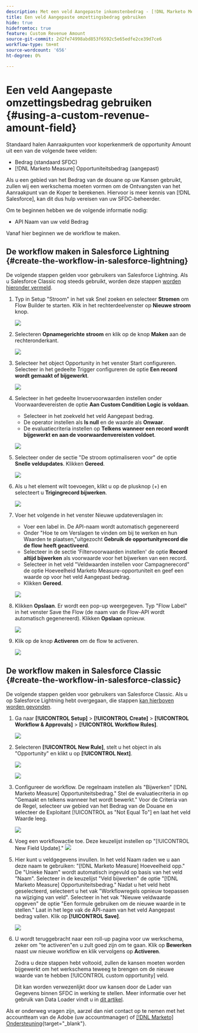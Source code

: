 ```yaml
---
description: Met een veld Aangepaste inkomstenbedrag - [!DNL Marketo Measure] - Productdocumentatie
title: Een veld Aangepaste omzettingsbedrag gebruiken
hide: true
hidefromtoc: true
feature: Custom Revenue Amount
source-git-commit: 2d2fe74998abd853f6592c5e65edfe2ce39d7ce6
workflow-type: tm+mt
source-wordcount: '656'
ht-degree: 0%

---
```


# Een veld Aangepaste omzettingsbedrag gebruiken {#using-a-custom-revenue-amount-field}

Standaard halen Aanraakpunten voor koperkenmerk de opportunity Amount uit een van de volgende twee velden:

* Bedrag (standaard SFDC)
* [!DNL Marketo Measure] Opportuniteitsbedrag (aangepast)

Als u een gebied van het Bedrag van de douane op uw Kansen gebruikt, zullen wij een werkschema moeten vormen om de Ontvangsten van het Aanraakpunt van de Koper te berekenen. Hiervoor is meer kennis van [!DNL Salesforce], kan dit dus hulp vereisen van uw SFDC-beheerder.

Om te beginnen hebben we de volgende informatie nodig:

* API Naam van uw veld Bedrag

Vanaf hier beginnen we de workflow te maken.

## De workflow maken in Salesforce Lightning {#create-the-workflow-in-salesforce-lightning}

De volgende stappen gelden voor gebruikers van Salesforce Lightning. Als u Salesforce Classic nog steeds gebruikt, worden deze stappen [worden hieronder vermeld](#create-the-workflow-in-salesforce-classic).

1. Typ in Setup &quot;Stroom&quot; in het vak Snel zoeken en selecteer **Stromen** om Flow Builder te starten. Klik in het rechterdeelvenster op **Nieuwe stroom** knop.

   ![](assets/using-a-custom-revenue-amount-field-1.png)

1. Selecteren **Opnamegerichte stroom** en klik op de knop **Maken** aan de rechteronderkant.

   ![](assets/using-a-custom-revenue-amount-field-2.png)

1. Selecteer het object Opportunity in het venster Start configureren. Selecteer in het gedeelte Trigger configureren de optie **Een record wordt gemaakt of bijgewerkt**.

   ![](assets/using-a-custom-revenue-amount-field-3.png)

1. Selecteer in het gedeelte Invoervoorwaarden instellen onder Voorwaardevereisten de optie **Aan Custom Condition Logic is voldaan**.
   * Selecteer in het zoekveld het veld Aangepast bedrag.
   * De operator instellen als **Is null** en de waarde als **Onwaar**.
   * De evaluatiecriteria instellen op **Telkens wanneer een record wordt bijgewerkt en aan de voorwaardenvereisten voldoet**.

   ![](assets/using-a-custom-revenue-amount-field-4.png)

1. Selecteer onder de sectie &quot;De stroom optimaliseren voor&quot; de optie **Snelle veldupdates**. Klikken **Gereed**.

   ![](assets/using-a-custom-revenue-amount-field-5.png)

1. Als u het element wilt toevoegen, klikt u op de plusknop (+) en selecteert u **Trigingrecord bijwerken**.

   ![](assets/using-a-custom-revenue-amount-field-6.png)

1. Voer het volgende in het venster Nieuwe updateverslagen in:

   * Voer een label in. De API-naam wordt automatisch gegenereerd
   * Onder &quot;Hoe te om Verslagen te vinden om bij te werken en hun Waarden te plaatsen,&quot;uitgezocht **Gebruik de opportunityrecord die de flow heeft geactiveerd**.
   * Selecteer in de sectie &#39;Filtervoorwaarden instellen&#39; de optie **Record altijd bijwerken** als voorwaarde voor het bijwerken van een record.
   * Selecteer in het veld &quot;Veldwaarden instellen voor Campagnerecord&quot; de optie Hoeveelheid Marketo Measure-opportuniteit en geef een waarde op voor het veld Aangepast bedrag.
   * Klikken **Gereed**.

   ![](assets/using-a-custom-revenue-amount-field-7.png)

1. Klikken **Opslaan**. Er wordt een pop-up weergegeven. Typ &quot;Flow Label&quot; in het venster Save the Flow (de naam van de Flow-API wordt automatisch gegenereerd). Klikken **Opslaan** opnieuw.

   ![](assets/using-a-custom-revenue-amount-field-8.png)

1. Klik op de knop **Activeren** om de flow te activeren.

   ![](assets/using-a-custom-revenue-amount-field-9.png)

## De workflow maken in Salesforce Classic {#create-the-workflow-in-salesforce-classic}

De volgende stappen gelden voor gebruikers van Salesforce Classic. Als u op Salesforce Lightning hebt overgegaan, die stappen [kan hierboven worden gevonden](#create-the-workflow-in-salesforce-lightning).

1. Ga naar **[!UICONTROL Setup]** > **[!UICONTROL Create]** > **[!UICONTROL Workflow & Approvals]** > **[!UICONTROL Workflow Rules]**.

   ![](assets/1.jpg)

1. Selecteren **[!UICONTROL New Rule]**, stelt u het object in als &quot;Opportunity&quot; en klikt u op **[!UICONTROL Next]**.

   ![](assets/2.jpg)

   ![](assets/3.jpg)

1. Configureer de workflow. De regelnaam instellen als &quot;Bijwerken&quot; [!DNL Marketo Measure] Opportuniteitsbedrag.&quot; Stel de evaluatiecriteria in op &quot;Gemaakt en telkens wanneer het wordt bewerkt.&quot; Voor de Criteria van de Regel, selecteer uw gebied van het Bedrag van de Douane en selecteer de Exploitant [!UICONTROL as "Not Equal To"] en laat het veld Waarde leeg.

   ![](assets/4.jpg)

1. Voeg een workflowactie toe. Deze keuzelijst instellen op &quot;[!UICONTROL New Field Update].&quot;
   ![](assets/5.jpg)

1. Hier kunt u veldgegevens invullen. In het veld Naam raden we u aan deze naam te gebruiken: &quot;[!DNL Marketo Measure] Hoeveelheid opp.&quot; De &quot;Unieke Naam&quot; wordt automatisch ingevuld op basis van het veld &quot;Naam&quot;. Selecteer in de keuzelijst &quot;Veld bijwerken&quot; de optie &quot;[!DNL Marketo Measure] Opportuniteitsbedrag.&quot; Nadat u het veld hebt geselecteerd, selecteert u het vak &quot;Workflowregels opnieuw toepassen na wijziging van veld&quot;. Selecteer in het vak &quot;Nieuwe veldwaarde opgeven&quot; de optie &quot;Een formule gebruiken om de nieuwe waarde in te stellen.&quot; Laat in het lege vak de API-naam van het veld Aangepast bedrag vallen. Klik op **[!UICONTROL Save]**.

   ![](assets/6.png)

1. U wordt teruggebracht naar een roll-up pagina voor uw werkschema, zeker om &quot;te activeren&quot;en u zult goed zijn om te gaan. Klik op **Bewerken** naast uw nieuwe workflow en klik vervolgens op **Activeren**.

   Zodra u deze stappen hebt voltooid, zullen de kansen moeten worden bijgewerkt om het werkschema teweeg te brengen om de nieuwe waarde van te hebben [!UICONTROL custom opportunity] veld.

   Dit kan worden verwezenlijkt door uw kansen door de Lader van Gegevens binnen SFDC in werking te stellen. Meer informatie over het gebruik van Data Loader vindt u in [dit artikel](/help/advanced-marketo-measure-features/custom-revenue-amount/using-data-loader-to-update-marketo-measure-custom-amount-field.md).

Als er onderweg vragen zijn, aarzel dan niet contact op te nemen met het accountteam van de Adobe (uw accountmanager) of [[!DNL Marketo] Ondersteuning](https://nation.marketo.com/t5/support/ct-p/Support){target="_blank"}.
